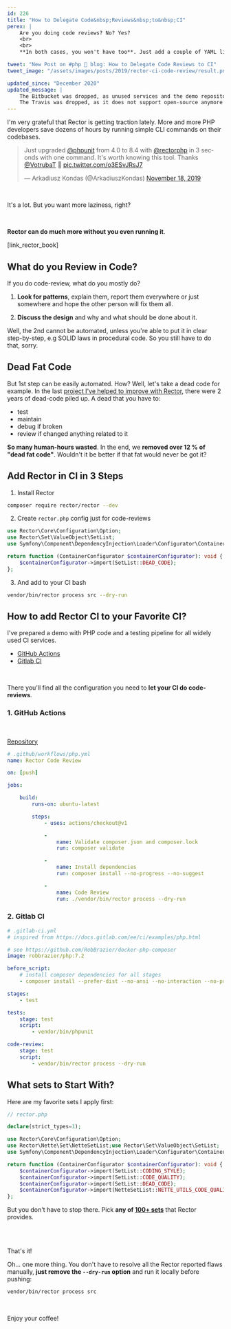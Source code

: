 ```yaml
---
id: 226
title: "How to Delegate Code&nbsp;Reviews&nbsp;to&nbsp;CI"
perex: |
    Are you doing code reviews? No? Yes?
    <br>
    <br>
    **In both cases, you won't have too**. Just add a couple of YAML lines to your CI.

tweet: "New Post on #php 🐘 blog: How to Delegate Code Reviews to CI"
tweet_image: "/assets/images/posts/2019/rector-ci-code-review/result.png"

updated_since: "December 2020"
updated_message: |
    The Bitbucket was dropped, as unused services and the demo repository is not maintained.
    The Travis was dropped, as it does not support open-source anymore and for private projects are better alternatives.
---
```


I'm very grateful that Rector is getting traction lately. More and more PHP developers save dozens of hours by running simple CLI commands on their codebases.

<blockquote class="twitter-tweet"><p lang="en" dir="ltr">Just upgraded <a href="https://twitter.com/phpunit?ref_src=twsrc%5Etfw">@phpunit</a> from 4.0 to 8.4 with <a href="https://twitter.com/rectorphp?ref_src=twsrc%5Etfw">@rectorphp</a> in 3 seconds with one command. It&#39;s worth knowing this tool. Thanks <a href="https://twitter.com/VotrubaT?ref_src=twsrc%5Etfw">@VotrubaT</a> 👏 <a href="https://t.co/o3ESvJRsJ7">pic.twitter.com/o3ESvJRsJ7</a></p>&mdash; Arkadiusz Kondas (@ArkadiuszKondas) <a href="https://twitter.com/ArkadiuszKondas/status/1196349896690950144?ref_src=twsrc%5Etfw">November 18, 2019</a></blockquote>

<br>

It's a lot. But you want more laziness, right?

<br>

**Rector can do much more without you even running it**.

[link_rector_book]

## What do you Review in Code?

If you do code-review, what do you mostly do?

1. **Look for patterns**, explain them, report them everywhere or just somewhere and hope the other person will fix them all.

2. **Discuss the design** and why and what should be done about it.

Well, the 2nd cannot be automated, unless you're able to put it in clear step-by-step, e.g SOLID laws in procedural code. So you still have to do that, sorry.

## Dead Fat Code

But 1st step can be easily automated. How? Well, let's take a dead code for example.
In the last [project I've helped to improve with Rector](/blog/2019/07/29/how-we-completed-thousands-of-missing-var-annotations-in-a-day/), there were 2 years of dead-code piled up. A dead that you have to:

- test
- maintain
- debug if broken
- review if changed anything related to it

**So many human-hours wasted**. In the end, we **removed over 12 % of "dead fat code"**. Wouldn't it be better if that fat would never be got it?

## Add Rector in CI in 3 Steps

1. Install Rector

```bash
composer require rector/rector --dev
```

2. Create `rector.php` config just for code-reviews

```php
use Rector\Core\Configuration\Option;
use Rector\Set\ValueObject\SetList;
use Symfony\Component\DependencyInjection\Loader\Configurator\ContainerConfigurator;

return function (ContainerConfigurator $containerConfigurator): void {
    $containerConfigurator->import(SetList::DEAD_CODE);
};
```

3. And add to your CI bash

```bash
vendor/bin/rector process src --dry-run
```

## How to add Rector CI to your Favorite CI?

I've prepared a demo with PHP code and a testing pipeline for all widely used CI services.

- [GitHub Actions](#1-github-actions)
- [Gitlab CI](#2-gitlab-ci)

<br>

There you'll find all the configuration you need to **let your CI do code-reviews**.

### 1. GitHub Actions

<br>

<a href="https://github.com/tomasvotruba/rector-ci-demo" class="btn btn-info">Repository</a>

```yaml
# .github/workflows/php.yml
name: Rector Code Review

on: [push]

jobs:

    build:
        runs-on: ubuntu-latest

        steps:
            - uses: actions/checkout@v1

            -
                name: Validate composer.json and composer.lock
                run: composer validate

            -
                name: Install dependencies
                run: composer install --no-progress --no-suggest

            -
                name: Code Review
                run: ./vendor/bin/rector process --dry-run
```

### 2. Gitlab CI

```yaml
# .gitlab-ci.yml
# inspired from https://docs.gitlab.com/ee/ci/examples/php.html

# see https://github.com/RobBrazier/docker-php-composer
image: robbrazier/php:7.2

before_script:
    # install composer dependencies for all stages
    - composer install --prefer-dist --no-ansi --no-interaction --no-progress

stages:
    - test

tests:
    stage: test
    script:
        - vendor/bin/phpunit

code-review:
    stage: test
    script:
        - vendor/bin/rector process --dry-run
```

## What sets to Start With?

Here are my favorite sets I apply first:

```php
// rector.php

declare(strict_types=1);

use Rector\Core\Configuration\Option;
use Rector\Nette\Set\NetteSetList;use Rector\Set\ValueObject\SetList;
use Symfony\Component\DependencyInjection\Loader\Configurator\ContainerConfigurator;

return function (ContainerConfigurator $containerConfigurator): void {
    $containerConfigurator->import(SetList::CODING_STYLE);
    $containerConfigurator->import(SetList::CODE_QUALITY);
    $containerConfigurator->import(SetList::DEAD_CODE);
    $containerConfigurator->import(NetteSetList::NETTE_UTILS_CODE_QUALITY);
};
```

But you don't have to stop there. Pick **any of [100+ sets](https://github.com/rectorphp/rector/tree/main/config/set)** that Rector provides.

<br>
<br>

That's it!

Oh... one more thing. You don't have to resolve all the Rector reported flaws manually, **just remove the `--dry-run` option** and run it locally before pushing:

```bash
vendor/bin/rector process src
```

<br>

Enjoy your coffee!

<script async src="https://platform.twitter.com/widgets.js" charset="utf-8"></script>
